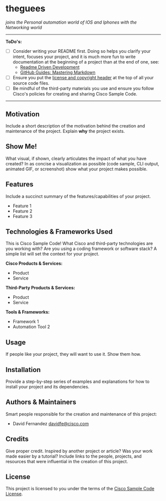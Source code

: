 # theguees

*joins the Personal automation world of IOS and Iphones with the Networking world*

---

**ToDo's:**

- [ ] Consider writing your README first.  Doing so helps you clarify your intent, focuses your project, and it is much more fun to write documentation at the beginning of a project than at the end of one, see:
    - [Readme Driven Development](http://tom.preston-werner.com/2010/08/23/readme-driven-development.html)
    - [GitHub Guides: Mastering Markdown](https://guides.github.com/features/mastering-markdown/)
- [ ] Ensure you put the [license and copyright header](./HEADER) at the top of all your source code files.
- [ ] Be mindful of the third-party materials you use and ensure you follow Cisco's policies for creating and sharing Cisco Sample Code.

---

## Motivation

Include a short description of the motivation behind the creation and maintenance of the project.  Explain **why** the project exists.

## Show Me!

What visual, if shown, clearly articulates the impact of what you have created?  In as concise a visualization as possible (code sample, CLI output, animated GIF, or screenshot) show what your project makes possible.

## Features

Include a succinct summary of the features/capabilities of your project.

- Feature 1
- Feature 2
- Feature 3

## Technologies & Frameworks Used

This is Cisco Sample Code!  What Cisco and third-party technologies are you working with?  Are you using a coding framework or software stack?  A simple list will set the context for your project.

**Cisco Products & Services:**

- Product
- Service

**Third-Party Products & Services:**

- Product
- Service

**Tools & Frameworks:**

- Framework 1
- Automation Tool 2

## Usage

If people like your project, they will want to use it.  Show them how.

## Installation

Provide a step-by-step series of examples and explanations for how to install your project and its dependencies.

## Authors & Maintainers

Smart people responsible for the creation and maintenance of this project:

- David Fernandez <davidfe@cisco.com>

## Credits

Give proper credit.  Inspired by another project or article?  Was your work made easier by a tutorial?  Include links to the people, projects, and resources that were influential in the creation of this project.

## License

This project is licensed to you under the terms of the [Cisco Sample
Code License](./LICENSE).
